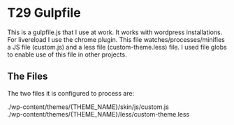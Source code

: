 # T29 Gulpfile

This is a gulpfile.js that I use at work. It works with wordpress installations. For livereload I use the chrome plugin. This file watches/processes/minifies a JS file (custom.js) and a less file (custom-theme.less) file. I used file globs to enable use of this file in other projects.

## The Files
The two files it is configured to process are:

./wp-content/themes/{THEME_NAME}/skin/js/custom.js  
./wp-content/themes/{THEME_NAME}/less/custom-theme.less
